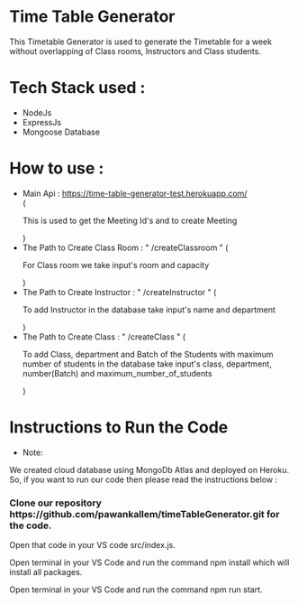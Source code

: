 
# Time Table Generator

<p>This Timetable Generator is used to generate the Timetable for a week without overlapping of Class rooms, 
Instructors and Class students. </p>

# Tech Stack used : 
* NodeJs
* ExpressJs
* Mongoose Database

# How to use : 
* Main Api : https://time-table-generator-test.herokuapp.com/  
( <p>This is used to get the Meeting Id's and to create Meeting</p> )
* The Path to Create Class Room : " /createClassroom " 
( <p> For Class room we take input's room and capacity </p> )
* The Path to Create Instructor : " /createInstructor " 
( <p> To add Instructor in the database take input's name and department </p> )
* The Path to Create Class : " /createClass "
 ( <p> To add Class, department and Batch of the Students with maximum number of students in the database take input's class, department, number(Batch) and maximum_number_of_students  </p> )
            


# Instructions to Run the Code
* Note:
<p>We created cloud database using MongoDb Atlas and deployed on Heroku. So, if you want to run our code then please read the instructions below : </p>

<h3>Clone our repository https://github.com/pawankallem/timeTableGenerator.git for the code.</h3>
<p>Open that code in your VS code src/index.js.</p>
<p>Open terminal in your VS Code and run the command npm install which will install all packages.</p>
<p>Open terminal in your VS Code and run the command npm run start.</p>
